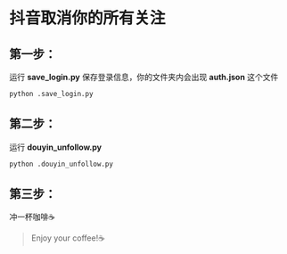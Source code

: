 # 抖音取消你的所有关注

## 第一步：

运行 **save_login.py** 保存登录信息，你的文件夹内会出现 **auth.json** 这个文件
```bash 
python .save_login.py
```
## 第二步：

运行 **douyin_unfollow.py** 

```bash 
python .douyin_unfollow.py
```
## 第三步：

冲一杯咖啡☕️

> Enjoy your coffee!☕️

